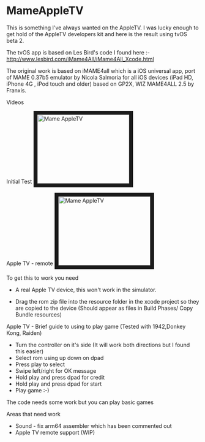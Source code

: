 # MameAppleTV


This is something I've always wanted on the AppleTV. I was lucky enough to get hold of the AppleTV developers kit and here is the result using tvOS beta 2.

The tvOS app is based on Les Bird's code I found here :- http://www.lesbird.com/iMame4All/iMame4All_Xcode.html

The original work is based on iMAME4all which is a iOS universal app, port of MAME 0.37b5 emulator by Nicola Salmoria for all iOS devices (iPad HD, iPhone 4G , iPod touch and older) based on GP2X, WIZ MAME4ALL 2.5 by Franxis. 

Videos

Initial Test
<a href="http://www.youtube.com/watch?feature=player_embedded&v=VlO4nQGNFKU" target="_blank"><img src="http://img.youtube.com/vi/VlO4nQGNFKU/0.jpg" alt="Mame AppleTV" width="240" height="180" border="10" /></a>

Apple TV - remote
<a href="http://www.youtube.com/watch?feature=player_embedded&v=zLY2Rkw6Rxk" target="_blank"><img src="http://img.youtube.com/vi/zLY2Rkw6Rxk/0.jpg" alt="Mame AppleTV" width="240" height="180" border="10" /></a>


To get this to work you need 

- A real  Apple TV device, this won't work in the simulator.

- Drag the rom zip file into the resource folder in the xcode project so they are copied to the device (Should appear as files in Build Phases/ Copy Bundle resources)

Apple TV - Brief guide to using to play game (Tested with 1942,Donkey Kong, Raiden)

- Turn the controller on it's side (It will work both directions but I found this easier)
- Select rom using up down on dpad
- Press play to select
- Swipe left/right for OK message
- Hold play and press dpad for credit 
- Hold play and press dpad for start
- Play game :-)


The code needs some work but you can play basic games


Areas that need work

- Sound - fix arm64 assembler which has been commented out
- Apple TV remote support (WIP)

